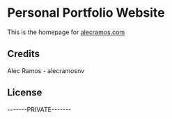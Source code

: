 # Personal Portfolio Website

This is the homepage for [alecramos.com](https://alecramos.com)

## Credits

Alec Ramos - alecramosnv

## License

-------PRIVATE-------
